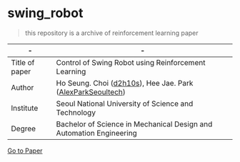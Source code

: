 # swing_robot

> this repository is a archive of reinforcement learning paper

-|-
-|-
Title of paper|Control of Swing Robot using Reinforcement Learning  
Author|Ho Seung. Choi ([d2h10s](https://github.com/d2h10s)), Hee Jae. Park ([AlexParkSeoultech](https://github.com/AlexParkSeoultech))  
Institute|Seoul National University of Science and Technology  
Degree|Bachelor of Science in Mechanical Design and Automation Engineering  


[Go to Paper](https://github.com/d2h10s/papers/blob/main/2021_%EC%84%9C%EC%9A%B8%EA%B3%BC%ED%95%99%EA%B8%B0%EC%88%A0%EB%8C%80%ED%95%99%EA%B5%90_%EC%A1%B8%EC%97%85%EB%85%BC%EB%AC%B8_%EA%B8%B0%EA%B3%84%ED%95%99%EC%8A%B5%EC%9D%84%20%EC%9D%B4%EC%9A%A9%ED%95%9C%20%EA%B7%B8%EB%84%A4%20%ED%83%80%EA%B8%B0%20%EB%A1%9C%EB%B4%87%EC%9D%98%20%EC%A0%9C%EC%96%B4.pdf)
